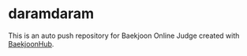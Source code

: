 # daramdaram
This is an auto push repository for Baekjoon Online Judge created with [BaekjoonHub](https://github.com/BaekjoonHub/BaekjoonHub).

